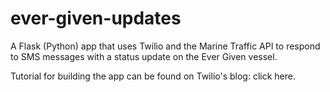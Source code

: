# ever-given-updates

A Flask (Python) app that uses Twilio and the Marine Traffic API to respond to SMS messages with a status update on the Ever Given vessel. 

Tutorial for building the app can be found on Twilio's blog: <a src="https://www.twilio.com/blog/using-python-and-twilio-messaging-to-find-out-if-the-suez-canal-is-still-stuck">click here</a>.